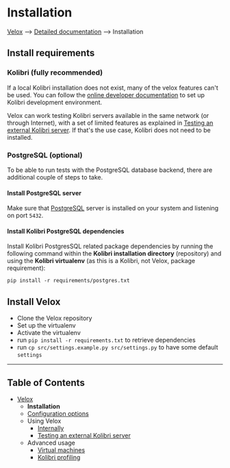 # Installation

[Velox](../README.md) ⟶ [Detailed documentation](../README.md#detailed-documentation) ⟶ Installation


## Install requirements

### Kolibri (fully recommended)
If a local Kolibri installation does not exist, many of the velox features can't be used. You can follow the [online developer documentation](http://kolibri-dev.readthedocs.io/en/develop/) to set up Kolibri development environment.

Velox can work testing Kolibri servers available in the same network (or through Internet), with a set of limited features as explained in [Testing an external Kolibri server](./using-velox-externally.md). If that's the use case, Kolibri does not need to be installed.

### PostgreSQL (optional)
To be able to run tests with the PostgreSQL database backend, there are additional couple of steps to take.
#### Install PostgreSQL server
Make sure that [PostgreSQL](https://www.postgresql.org/) server is installed on your system and listening on port `5432`.
#### Install Kolibri PostgreSQL dependencies
Install Kolibri PostgresSQL related package dependencies by running the following command within the **Kolibri installation directory** (repository) and using the **Kolibri virtualenv** (as this is a Kolibri, not Velox, package requirement):

```pip install -r requirements/postgres.txt```

## Install Velox
- Clone the Velox repository
- Set up the virtualenv
- Activate the virtualenv
- run `pip install -r requirements.txt` to retrieve dependencies
- run `cp src/settings.example.py src/settings.py` to have some default `settings`

------

## Table of Contents

- [Velox](../README.md)
  - **Installation**
  - [Configuration options](./configuration-options.md)
  - Using Velox
    - [Internally](./using-velox-internally.md)
    - [Testing an external Kolibri server](./using-velox-externally.md)
  - Advanced usage
    - [Virtual machines](./advanced-usage-vms.md)
    - [Kolibri profiling](./advanced-usage-profiling.md)
